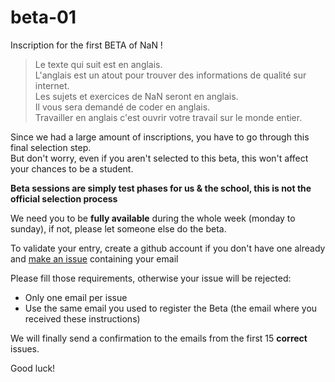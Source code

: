 # beta-01
Inscription for the first BETA of NaN !

> Le texte qui suit est en anglais.  
> L'anglais est un atout pour trouver des informations de qualité sur internet.  
> Les sujets et exercices de NaN seront en anglais.  
> Il vous sera demandé de coder en anglais.  
> Travailler en anglais c'est ouvrir votre travail sur le monde entier.


Since we had a large amount of inscriptions, you have to go through this final selection step.  
But don't worry, even if you aren't selected to this beta, this won't affect your chances to be a student.

**Beta sessions are simply test phases for us & the school, this is not the official selection process**

We need you to be **fully available** during the whole week (monday to sunday), if not, please let someone else do the beta.

To validate your entry, create a github account if you don't have one already and [make an issue](https://github.com/nan-ci/beta-01/issues/new) containing your email

Please fill those requirements, otherwise your issue will be rejected:
- Only one email per issue
- Use the same email you used to register the Beta (the email where you received these instructions)

We will finally send a confirmation to the emails from the first 15 **correct** issues.

Good luck!
